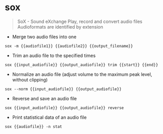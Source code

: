 # sox

> SoX - Sound eXchange
> Play, record and convert audio files
> Audioformats are identified by extension

- Merge two audio files into one

`sox -m {{audiofile1}} {{audiofile2}} {{output_filename}}`

- Trim an audio file to the specified times

`sox {{input_audiofile}} {{output_audiofile}} trim {{start}} {{end}}`

- Normalize an audio file (adjust volume to the maximum peak level, without clipping)

`sox --norm {{input_audiofile}} {{output_audiofile}}`

- Reverse and save an audio file

`sox {{input_audiofile}} {{output_audiofile}} reverse`

- Print statistical data of an audio file

`sox {{audiofile}} -n stat`
